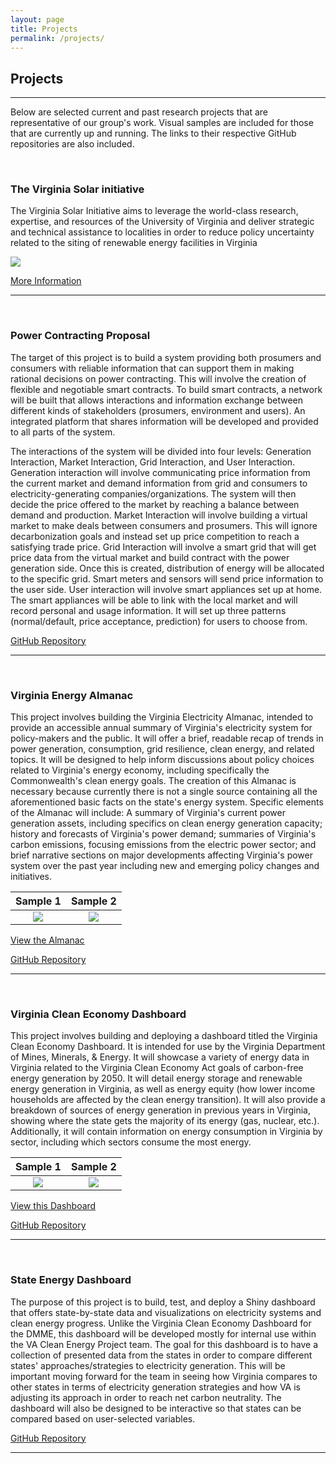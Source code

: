 ```yaml
---
layout: page
title: Projects
permalink: /projects/
---
```

## Projects
***

Below are selected current and past research projects that are representative of our group's work. Visual samples are included for those that are currently up and running. The links to their respective GitHub repositories are also included.

<br/>

### The Virginia Solar initiative

The Virginia Solar Initiative aims to leverage the world-class research, expertise, and resources of the University of Virginia and deliver strategic and technical assistance to localities in order to reduce policy uncertainty related to the siting of renewable energy facilities in Virginia

![](/cleanenergyva.github.io/images/vsi.JPG)

[More Information](https://solar.coopercenter.org/)

***


<br/>



### Power Contracting Proposal

The target of this project is to build a system providing both prosumers and consumers with reliable information that can support them in making rational decisions on power contracting. This will involve the creation of flexible and negotiable smart contracts. To build smart contracts, a network will be built that allows interactions and information exchange between different kinds of stakeholders (prosumers, environment and users). An integrated platform that shares information will be developed and provided to all parts of the system.

The interactions of the system will be divided into four levels: Generation Interaction, Market Interaction, Grid Interaction, and User Interaction. Generation interaction will involve communicating price information from the current market and demand information from grid and consumers to electricity-generating companies/organizations. The system will then decide the price offered to the market by reaching a balance between demand and production. Market Interaction will involve building a virtual market to make deals between consumers and prosumers. This will ignore decarbonization goals and instead set up price competition to reach a satisfying trade price. Grid Interaction will involve a smart grid that will get price data from the virtual market and build contract with the power generation side. Once this is created, distribution of energy will be allocated to the specific grid. Smart meters and sensors will send price information to the user side. User interaction will involve smart appliances set up at home. The smart appliances will be able to link with the local market and will record personal and usage information. It will set up three patterns (normal/default, price acceptance, prediction) for users to choose from.



[GitHub Repository](https://github.com/coopercenter/power-contracts)

***


<br/>

### Virginia Energy Almanac

This project involves building the Virginia Electricity Almanac, intended to provide an accessible annual summary of Virginia's electricity system for policy-makers and the public. It will offer a brief, readable recap of trends in power generation, consumption, grid resilience, clean energy, and related topics. It will be designed to help inform discussions about policy choices related to Virginia's energy economy, including specifically the Commonwealth's clean energy goals.
The creation of this Almanac is necessary because currently there is not a single source containing all the aforementioned basic facts on the state's energy system. Specific elements of the Almanac will include: A summary of Virginia's current power generation assets, including specifics on clean energy generation capacity; history and forecasts of Virginia's power demand; summaries of Virginia's carbon emissions, focusing emissions from the electric power sector; and brief narrative sections on major developments affecting Virginia's power system over the past year including new and emerging policy changes and initiatives.


Sample 1             |  Sample 2
:-------------------------:|:-------------------------:
![](/cleanenergyva.github.io/images/almanac1.JPG)  |  ![](/cleanenergyva.github.io/images/almanac2.JPG)



[View the Almanac](https://github.com/coopercenter/va-electricity-almanac/blob/master/Almanac.md)


[GitHub Repository](https://github.com/coopercenter/va-electricity-almanac)


***

<br/>

### Virginia Clean Economy Dashboard

This project involves building and deploying a dashboard titled the Virginia Clean Economy Dashboard. It is intended for use by the Virginia Department of Mines, Minerals, & Energy. It will showcase a variety of energy data in Virginia related to the Virginia Clean Economy Act goals of carbon-free energy generation by 2050. It will detail energy storage and renewable energy generation in Virginia, as well as energy equity (how lower income households are affected by the clean energy transition). It will also provide a breakdown of sources of energy generation in previous years in Virginia, showing where the state gets the majority of its energy (gas, nuclear, etc.).  Additionally, it will contain information on energy consumption in Virginia by sector, including which sectors consume the most energy.

Sample 1             |  Sample 2
:-------------------------:|:-------------------------:
![](/cleanenergyva.github.io/images/dashboard1.JPG)  |  ![](/cleanenergyva.github.io/images/dashboard2.JPG)

[View this Dashboard](https://cleanenergyva.shinyapps.io/va_clean_economy_dashboard_production/)

[GitHub Repository](https://github.com/coopercenter/va_clean_economy_dashboard)

***

<br/>

### State Energy Dashboard

The purpose of this project is to build, test, and deploy a Shiny dashboard that offers state-by-state data and visualizations on electricity systems and clean energy progress. Unlike the Virginia Clean Economy Dashboard for the DMME, this dashboard will be developed mostly for internal use within the VA Clean Energy Project team. The goal for this dashboard is to have a collection of presented data from the states in order to compare different states' approaches/strategies to electricity generation. This will be important moving forward for the team in seeing how Virginia compares to other states in terms of electricity generation strategies and how VA is adjusting its approach in order to reach net carbon neutrality. The dashboard will also be designed to be interactive so that states can be compared based on user-selected variables.

[GitHub Repository](https://github.com/coopercenter/state_clean_electricity_dashboard)

***
